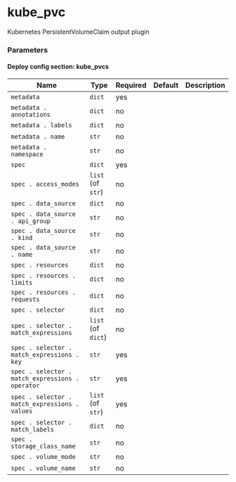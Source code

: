 <!--
NOTE: this document is automatically generated. Any manual changes will get overwritten.
-->
# kube_pvc

Kubernetes PersistentVolumeClaim output plugin

### Parameters


#### Deploy config section: kube_pvcs

Name | Type | Required | Default | Description
--- | --- | --- | --- | ---
`metadata`|`dict`|yes||
`metadata . annotations`|`dict`|no||
`metadata . labels`|`dict`|no||
`metadata . name`|`str`|no||
`metadata . namespace`|`str`|no||
`spec`|`dict`|yes||
`spec . access_modes`|`list` (of `str`)|no||
`spec . data_source`|`dict`|no||
`spec . data_source . api_group`|`str`|no||
`spec . data_source . kind`|`str`|no||
`spec . data_source . name`|`str`|no||
`spec . resources`|`dict`|no||
`spec . resources . limits`|`dict`|no||
`spec . resources . requests`|`dict`|no||
`spec . selector`|`dict`|no||
`spec . selector . match_expressions`|`list` (of `dict`)|no||
`spec . selector . match_expressions . key`|`str`|yes||
`spec . selector . match_expressions . operator`|`str`|yes||
`spec . selector . match_expressions . values`|`list` (of `str`)|yes||
`spec . selector . match_labels`|`dict`|no||
`spec . storage_class_name`|`str`|no||
`spec . volume_mode`|`str`|no||
`spec . volume_name`|`str`|no||


